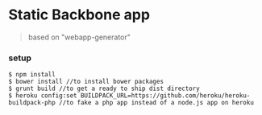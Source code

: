Static Backbone app
===================

> based on "webapp-generator"

### setup
```
$ npm install
$ bower install //to install bower packages
$ grunt build //to get a ready to ship dist directory
$ heroku config:set BUILDPACK_URL=https://github.com/heroku/heroku-buildpack-php //to fake a php app instead of a node.js app on heroku
```
